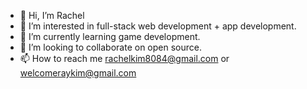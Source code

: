 - 👋 Hi, I’m Rachel
- 👀 I’m interested in full-stack web development + app development.
- 🌱 I’m currently learning game development.
- 💞️ I’m looking to collaborate on open source.
- 📫 How to reach me rachelkim8084@gmail.com or welcomeraykim@gmail.com

<!---
GoldenKimchee/GoldenKimchee is a ✨ special ✨ repository because its `README.md` (this file) appears on your GitHub profile.
You can click the Preview link to take a look at your changes.
--->
